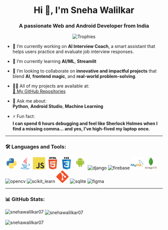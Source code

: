 <h1 align="center">Hi 👋, I'm Sneha Walilkar</h1>
<h3 align="center">A passionate Web and Android Developer from India</h3>

<p align="center">
  <img src="https://github-profile-trophy.vercel.app/?username=snehawalilkar07&theme=tokyonight&margin-w=15&margin-h=15" alt="Trophies" />
</p>

- 🔭 I’m currently working on **AI Interview Coach**, a smart assistant that helps users practice and evaluate job interview responses.

- 🌱 I’m currently learning **AI/ML**, **Streamlit**
- 👯 I’m looking to collaborate on **innovative and impactful projects** that blend **AI**, **frontend magic**, and **real-world problem-solving**.

- 👨‍💻 All of my projects are available at:  
  [🔗 My GitHub Repositories](https://github.com/snehawalilkar07?tab=repositories)

- 💬 Ask me about:  
  **Python**, **Android Studio**, **Machine Learning**

- ⚡ Fun fact:  
  **I can spend 6 hours debugging and feel like Sherlock Holmes when I find a missing comma... and yes, I’ve high-fived my laptop once.**



<!-- <h3 align="left">🌐 Connect with me:</h3>
<!-- You can add links later if needed -->
<!-- <p align="left">
  <a href="https://linkedin.com/in/sneha-walilkar" target="blank"><img align="center" src="https://cdn.jsdelivr.net/npm/simple-icons@3.0.1/icons/linkedin.svg" alt="linkedin" height="30" width="40" /></a>
  <a href="mailto:sneha.walilkar@gmail.com"><img align="center" src="https://cdn.jsdelivr.net/npm/simple-icons@3.0.1/icons/gmail.svg" alt="gmail" height="30" width="40" /></a>
  <!-- Add your Medium, Dev.to, etc. if you'd like -->
<!-- </p> -->


---

<h3 align="left">🛠️ Languages and Tools:</h3>

<p align="left">
  <!-- Dev Icons section -->
  <img src="https://raw.githubusercontent.com/devicons/devicon/master/icons/python/python-original.svg" alt="python" width="40" height="40"/>
  <img src="https://raw.githubusercontent.com/devicons/devicon/master/icons/java/java-original.svg" alt="java" width="40" height="40"/>
  <img src="https://raw.githubusercontent.com/devicons/devicon/master/icons/javascript/javascript-original.svg" alt="javascript" width="40" height="40"/>
  <img src="https://raw.githubusercontent.com/devicons/devicon/master/icons/html5/html5-original-wordmark.svg" alt="html5" width="40" height="40"/>
  <img src="https://raw.githubusercontent.com/devicons/devicon/master/icons/css3/css3-original-wordmark.svg" alt="css3" width="40" height="40"/>
  <img src="https://raw.githubusercontent.com/devicons/devicon/master/icons/android/android-original-wordmark.svg" alt="android" width="40" height="40"/>
  <img src="https://cdn.worldvectorlogo.com/logos/django.svg" alt="django" width="40" height="40"/>
<!--   <img src="https://raw.githubusercontent.com/devicons/devicon/master/icons/bootstrap/bootstrap-plain-wordmark.svg" alt="bootstrap" width="40" height="40"/> -->
  <img src="https://www.vectorlogo.zone/logos/firebase/firebase-icon.svg" alt="firebase" width="40" height="40"/>
  <img src="https://raw.githubusercontent.com/devicons/devicon/master/icons/mysql/mysql-original-wordmark.svg" alt="mysql" width="40" height="40"/>
  <img src="https://raw.githubusercontent.com/devicons/devicon/master/icons/mongodb/mongodb-original-wordmark.svg" alt="mongodb" width="40" height="40"/>
  <img src="https://www.vectorlogo.zone/logos/opencv/opencv-icon.svg" alt="opencv" width="40" height="40"/>
  <img src="https://upload.wikimedia.org/wikipedia/commons/0/05/Scikit_learn_logo_small.svg" alt="scikit_learn" width="40" height="40"/>
  <img src="https://raw.githubusercontent.com/devicons/devicon/master/icons/git/git-original.svg" alt="git" width="40" height="40"/>
  <img src="https://www.vectorlogo.zone/logos/sqlite/sqlite-icon.svg" alt="sqlite" width="40" height="40"/>
  <img src="https://www.vectorlogo.zone/logos/figma/figma-icon.svg" alt="figma" width="40" height="40"/>
</p>

---

<h3 align="left">📊 GitHub Stats:</h3>
<p><img align="left" src="https://github-readme-stats.vercel.app/api/top-langs?username=snehawalilkar07&show_icons=true&locale=en&layout=compact" alt="snehawalilkar07" /></p>

<p>&nbsp;<img align="center" src="https://github-readme-stats.vercel.app/api?username=snehawalilkar07&show_icons=true&locale=en" alt="snehawalilkar07" /></p>

<p><img align="center" src="https://github-readme-streak-stats.herokuapp.com/?user=snehawalilkar07&" alt="snehawalilkar07" /></p>

